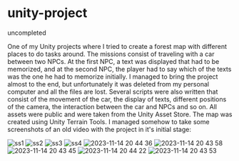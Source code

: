 # unity-project
uncompleted


One of my Unity projects where I tried to create a forest map with different places to do tasks around.
The missions consist of traveling with a car between two NPCs. At the first NPC, a text was displayed that had to be memorized, and at the second NPC, the player had to say which of the texts was the one he had to memorize initially.
I managed to bring the project almost to the end, but unfortunately it was deleted from my personal computer and all the files are lost.
Several scripts were also written that consist of the movement of the car, the display of texts, different positions of the camera, the interaction between the car and NPCs and so on.
All assets were public and were taken from the Unity Asset Store.
The map was created using Unity Terrain Tools.
I managed somehow to take some screenshots of an old video with the project in it's initial stage:

![ss1](https://github.com/pnd-andrei/unity-project/assets/76188072/a04eb5d7-3f4c-4eab-a1ad-92e7058aae91)
![ss2](https://github.com/pnd-andrei/unity-project/assets/76188072/c84069ac-63a4-4fdb-9fcf-541fa045a9fe)
![ss3](https://github.com/pnd-andrei/unity-project/assets/76188072/04948199-7c33-4371-848e-61fb5c79fba0)
![ss4](https://github.com/pnd-andrei/unity-project/assets/76188072/2db52da6-ebcb-4d2c-a542-e2d07a840642)
![2023-11-14 20 44 36](https://github.com/pnd-andrei/unity-project/assets/76188072/479ea89c-d909-4ffd-a655-e50ade9753b6)
![2023-11-14 20 43 58](https://github.com/pnd-andrei/unity-project/assets/76188072/f69988c3-0cdf-4d7f-b8a5-706a787041a1)
![2023-11-14 20 43 45](https://github.com/pnd-andrei/unity-project/assets/76188072/741a2c3c-5852-4930-8e9e-304555f9aee4)
![2023-11-14 20 44 22](https://github.com/pnd-andrei/unity-project/assets/76188072/368ab2bb-0da3-4fd6-862e-6ad6e30b54e1)
![2023-11-14 20 43 53](https://github.com/pnd-andrei/unity-project/assets/76188072/181f9e0c-de21-4c92-885d-293daa9812ef)
